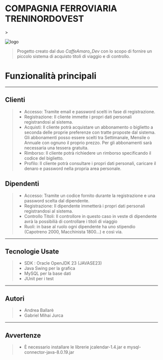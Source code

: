 <h1>COMPAGNIA FERROVIARIA TRENINORDOVEST </h1>>

![logo](https://github.com/user-attachments/assets/fdc2b77d-f3fe-482e-b3a3-3a431662da12)



>Progetto creato dal duo *CaffeAmaro_Dev* con lo scopo di fornire un piccolo sistema di acquisto titoli di viaggio e di controllo.

# Funzionalità principali
___
## Clienti
>- Accesso: Tramite email e password scelti in fase di registrazione.
>- Registrazione: Il cliente immette i propri dati personali registrandosi al sistema.
>- Acquisti: Il cliente potrà acquistare un abbonamento o biglietto a seconda delle proprie preferenze con tratte proposte dal sistema. Gli abbonamenti posso essere scelti tra Settimanale, Mensile o Annuale con ognuno il proprio prezzo. Per gli abbonamenti sarà necessaria una tessera gratuita.
>- Rimborso: Il cliente potrà richiedere un rimborso specificando il codice del biglietto.
>- Profilo: Il cliente potrà consultare i propri dati personali, caricare il denaro e password nella propria area personale.

## Dipendenti
>- Accesso: Tramite un codice fornito durante la registrazione e una password scelta dal dipendente.
>- Registrazione: Il dipendente immetterà i propri dati personali registrandosi al sistema.
>- Controllo Titoli: Il controllore in questo caso in veste di dipendente avrà la possibilià di controllare i titoli di viaggio
>- Ruoli: in base al ruolo ogni dipendente ha uno stipendio (Capotreno 2000, Macchinista 1800...) e così via.
---

## Tecnologie Usate
>- SDK : Oracle OpenJDK 23 (JAVASE23)
>- Java Swing per la grafica
>- MySQL per la base dati
>- JUnit per i test
___
## Autori
>- Andrea Ballarè
>- Gabriel Mihai Jurca
---

 <h2> <b>Avvertenze</b> </h2> 

> - È necessario installare le librerie jcalendar-1.4.jar e mysql-connector-java-8.0.19.jar 


